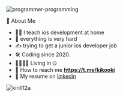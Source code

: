 ![programmer-programming](https://user-images.githubusercontent.com/45273279/168445585-ce15b33e-f945-4919-9f0a-0b95e7f5b26f.gif)



👾  About Me
   - 🧑‍💻  I teach ios development at home
   - 🌱  everything is very hard
   - ✍️  trying to get a junior ios developer job
   - 🛠️  Coding since 2020.
   - 👨‍👩‍👧‍👧  Living in 🤐
   - 💬 How to reach me **https://t.me/kikooki**
   - 💼 My resume on [linkedin](https://www.linkedin.com/in/kirill-drozdov-7ba685227/) 
<p><img align="center" src="https://github-readme-streak-stats.herokuapp.com/?user=kirill12a&" alt="kirill12a" /></p>
